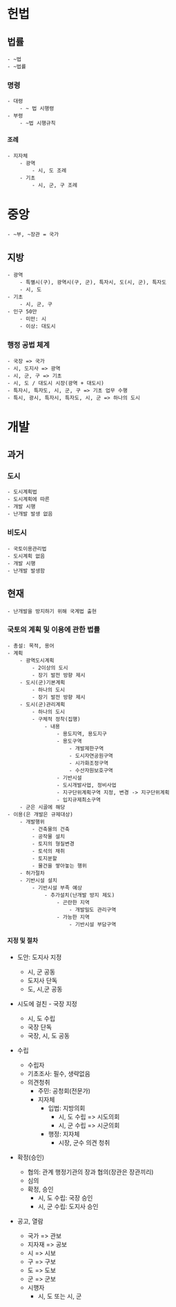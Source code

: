 # 헌법
## 법률
    - ~법
    - ~법률
### 명령
    - 대령
        - ~ 법 시행령
    - 부령
        - ~법 시행규칙
#### 조례
    - 지자체
        - 광역
            - 시, 도 조례
        - 기초
            - 시, 군, 구 조례

# 중앙
    - ~부, ~장관 = 국가
## 지방
    - 광역
        - 특별시(구), 광역시(구, 군), 특자시, 도(시, 군), 특자도
        - 시, 도
    - 기초
        - 시, 군, 구
    - 인구 50만
        - 미만: 시
        - 이상: 대도시

### 행정 공법 체계
    - 국장 => 국가
    - 시, 도지사 => 광역
    - 시, 군, 구 => 기초
    - 시, 도 / 대도시 시장(광역 + 대도시)
    - 특자시, 특자도, 시, 군, 구 => 기초 업무 수행
    - 특시, 광시, 특자시, 특자도, 시, 군 => 하나의 도시

# 개발 
## 과거
### 도시 
    - 도시계획법
    - 도시계획에 따른
    - 개발 시행
    - 난개발 발생 없음
### 비도시
    - 국토이용관리법
    - 도시계획 없음
    - 개발 시행
    - 난개발 발생함
## 현재
    - 난개발을 방지하기 위해 국계법 출현

### 국토의 계획 및 이용에 관한 법률
    - 총설: 목적, 용어
    - 계획 
        - 광역도시계획
            - 2이상의 도시
            - 장기 발전 방향 제시
        - 도시(군)기본계획
            - 하나의 도시
            - 장기 발전 방향 제시
        - 도시(군)관리계획
            - 하나의 도시
            - 구체적 정착(집행)
                - 내용
                    - 용도지역, 용도지구
                    - 용도구역
                        - 개발제한구역
                        - 도시자연공원구역
                        - 시가화조정구역
                        - 수산자원보호구역
                    - 기반시설
                    - 도시개발사업, 정비사업
                    - 지구단위계획구역 지정, 변경 -> 지구단위계획
                    - 입지규제최소구역
        - 군은 시골에 해당
    - 이용(은 개발은 규제대상)
        - 개발행위
            - 건축물의 건축
            - 공작물 설치
            - 토지의 형질변경
            - 토석의 채취
            - 토지분할
            - 물건을 쌓아놓는 행위
        - 허가절차
        - 기반시설 설치
            - 기반시설 부족 예상
                - 추가설치(난개발 방지 제도)
                    - 곤란한 지역
                        - 개발밀도 관리구역
                    - 가능한 지역
                        - 기반시설 부담구역

#### 지정 및 절차
- 도안: 도지사 지정
    - 시, 군 공동
    - 도지사 단독
    - 도, 시,군 공동
- 시도에 걸친 - 국장 지정
    - 시, 도 수립
    - 국장 단독
    - 국장, 시, 도 공동 

- 수립
    - 수립자
    - 기초조사: 필수, 생략없음
    - 의견청취
        - 주민: 공청회(전문가)
        - 지자체
            - 입법: 지방의회
                - 시, 도 수립 => 시도의회
                - 시, 군 수립 => 시군의회
            - 행정: 지자체
                - 시장, 군수 의견 청취
- 확정(승인)
    - 협의: 관계 행정기관의 장과 협의(장관은 장관끼리)
    - 심의
    - 확정, 승인
        - 시, 도 수립: 국장 승인
        - 시, 군 수립: 도지사 승인
- 공고, 열람
    - 국가 => 관보
    - 지자재 => 공보
    - 시 => 시보
    - 구 => 구보
    - 도 => 도보
    - 군 => 군보
    - 시행자
        - 시, 도 또는 시, 군